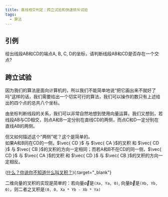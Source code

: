 ```yaml
---
title: 直线相交判定：跨立试验和快速排斥试验
tags: 
  - 算法
---
```


## 引例

给出线段AB和CD的端点A, B, C, D的坐标，请判断线段AB和CD是否存在一个交点?  

## 跨立试验

因为我们的算法是面向计算机的，所以我们不能简单地说“把它画出来不就好了吗”这样的话，我们需要给出一个切实可行的算法，我们可以操作的数只有上述给出的四个点的总共八个坐标。  

由坐标判断线段的关系，我们可以非常自然地想到使用向量运算。我们又想到，若线段AB与CD相交，则点A和B一定分别在直线CD的两侧，而点C和D一定分别在直线AB的两侧。  

但又如何描述这个"两侧"呢？这个是简单的。  
如果A和B同在CD的一侧，$\vec{ CD }$ 与 $\vec{ CA }$的叉积 和 $\vec{ CD }$ 与 $\vec{ CB }$的叉积的方向一定相同；而若A和B不在CD的同一侧，$\vec{ CD }$ 与 $\vec{ CA }$的叉积 和 $\vec{ CD }$ 与 $\vec{ CB }$的叉积的方向一定相反。  

([什么？你说你不知道什么叫叉积？](https://baike.baidu.com/item/%E5%90%91%E9%87%8F%E7%A7%AF/4601007)){:target="_blank"}

二维向量的叉积的实现是简单的：若向量$\vec{ a }$是`(Xa, Ya, 0)`,  向量$\vec{ b }$是`(Xb, Yb, 0)`，则二者之叉积是`(0, 0, Xa * Yb - Xb * Ya)`

